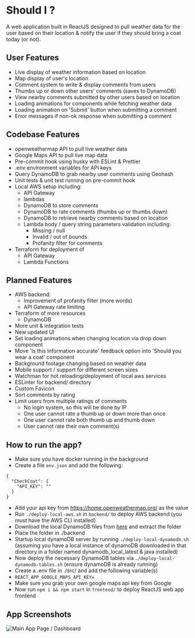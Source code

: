 # Should I ?
A web application built in ReactJS designed to pull weather data for the user based on their location & notify the user if they should bring a coat today (or not).<br>

## User Features

- Live display of weather information based on location
- Map display of user's location
- Comment system to write & display comments from users
- Thumbs up or down other users' comments (saves to DynamoDB)
- View nearby comments submitted by other users based on location
- Loading animations for components while fetching weather data
- Loading animation on 'Submit' button when submitting a comment
- Error messages if non-ok response when submitting a comment


## Codebase Features

- openweathermap API to pull live weather data
- Google Maps API to pull live map data
- Pre-commit hook using husky with ESLint & Prettier
- .env environment variables for API keys
- Query DynamoDB to grab nearby user comments using Geohash
- Unit tests & unit test running on pre-commit hook
- Local AWS setup including:
    - API Gateway
    - lambdas
    - DynamoDB to store comments
    - DynamoDB to rate comments (thumbs up or thumbs down)
    - DynamoDB to retrieve nearby comments based on location
    - Lambda body / query string parameters validation including:
        - Missing / null
        - Invalid / out of bounds
        - Profanity filter for comments
- Terraform for deployment of
    - API Gateway
    - Lambda Functions

## Planned Features

- AWS backend:
    - Improvement of profanity filter (more words)
    - API Gateway rate limiting
- Terraform of more resources
    - DynamoDB
- More unit & integration tests
- New updated UI
- Set loading animations when changing location via drop down component 
- Move 'Is this information accurate' feedback option into 'Should you wear a coat' component
- Background footage changing based on weather data
- Mobile support / support for different screen sizes
- Watchman for hot reloading/deployment of local aws services
- ESLinter for backend/ directory
- Custom Favicon
- Sort comments by rating
- Limit users from multiple ratings of comments
    - No login system, so this will be done by IP
    - One user cannot rate a thumb up or down more than once
    - One user cannot rate both thumb up and thumb down
    - User cannot rate their own comment(s)


## How to run the app?

- Make sure you have docker running in the background
- Create a file `env.json` and add the following:
```
{
  "CheckCoat": {
    "API_KEY": ""
  }
}
```
- Add your api key from https://home.openweathermap.org/ as the value
- Run `./deploy-local-aws.sh` in `backend/` to deploy AWS backend (you must have the AWS CLI installed)
- Download the local DynamoDB files from [here](https://docs.aws.amazon.com/amazondynamodb/latest/developerguide/DynamoDBLocal.DownloadingAndRunning.html) and extract the folder
- Place the folder in ./backend
- Startup local dynamoDB server by running `./deploy-local-dynamodb.sh` (assuming you have a local instance of dynamoDB downloaded in that directory in a folder named dynamodb_local_latest & java installed)
- Now deploy the necessary DynamoDB tables via `./deploy-local-dynamodb-tables.sh` (ensure dynamoDB is already running)
- Create a .env file in ./src/ and add the following variable(s)
- `REACT_APP_GOOGLE_MAPS_API_KEY=`
- Make sure you grab your own google maps api key from Google
- Now run `npm i && npm start` in `frontend/` to deploy ReactJS web app frontend


## App Screenshots

![Main App Page / Dashboard](app-screenshots/dashboard-08-07-2024.png)
